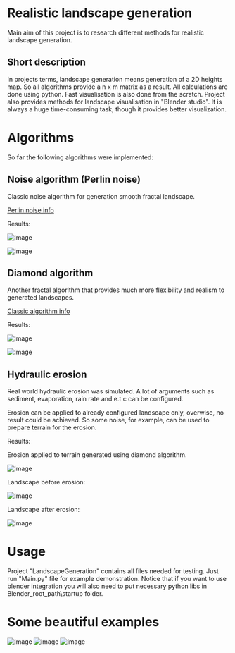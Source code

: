 # Realistic landscape generation



Main aim of this project is to research different methods for realistic landscape generation.



## Short description

In projects terms, landscape generation means generation of a 2D heights map. So all algorithms provide a n x m matrix as a result. All calculations are done using python. Fast visualisation is also done from the scratch. Project also provides methods for landscape visualisation in "Blender studio". It is always a huge time-consuming task, though it provides better visualization.



# Algorithms

So far the following algorithms were implemented:

## Noise algorithm (Perlin noise)

Classic noise algorithm for generation smooth fractal landscape.

[Perlin noise info](https://en.wikipedia.org/wiki/Perlin_noise#:~:text=Perlin%20noise%20is%20a%20procedural,details%20are%20the%20same%20size)

Results:



![image](https://user-images.githubusercontent.com/51932532/115124691-32d69300-9fcc-11eb-8ab4-3a69b72995f3.png)

![image](https://user-images.githubusercontent.com/51932532/115124776-c6a85f00-9fcc-11eb-93af-726ff159564d.png)



## Diamond algorithm 

Another fractal algorithm that provides much more flexibility and realism to generated landscapes.

[Classic algorithm info](https://en.wikipedia.org/wiki/Diamond-square_algorithm)

Results:


![image](https://user-images.githubusercontent.com/51932532/115124970-fa37b900-9fcd-11eb-8d51-9f3db7becd29.png)

![image](https://user-images.githubusercontent.com/51932532/115125078-982b8380-9fce-11eb-8494-e9cc22b9ad5a.png)



## Hydraulic erosion

Real world hydraulic  erosion was simulated. A lot of arguments such as sediment, evaporation, rain rate and e.t.c can be configured.

Erosion can be applied to already configured landscape only, overwise, no result could be achieved. So some noise, for example, can be used to prepare terrain for the erosion.



Results:

Erosion applied to terrain generated using diamond algorithm.

![image](https://user-images.githubusercontent.com/51932532/115125323-0de41f00-9fd0-11eb-9b7d-b37dfa8118ba.png)



Landscape before erosion:

![image](https://user-images.githubusercontent.com/51932532/115125833-7680cb00-9fd3-11eb-8085-1e98eeb7c7ad.png)



Landscape after erosion:

![image](https://user-images.githubusercontent.com/51932532/115125837-800a3300-9fd3-11eb-8363-181db604de1b.png)

# Usage
Project "LandscapeGeneration" contains all files needed for testing. Just run "Main.py" file for example demonstration.
Notice that if you want to use blender integration you will also need to put necessary python libs in Blender_root_path\startup folder.

# Some beautiful examples
![image](https://user-images.githubusercontent.com/51932532/116790947-c83f5000-aabf-11eb-92ee-74e2e0da7dd5.png)
![image](https://user-images.githubusercontent.com/51932532/116795903-e9646880-aae0-11eb-8ae7-120654c25aeb.png)
![image](https://user-images.githubusercontent.com/51932532/116811229-cec9d800-ab50-11eb-8002-6cbdb0b79067.png)



